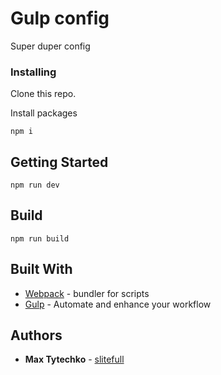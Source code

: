 # Gulp config

Super duper config



### Installing

Clone this repo.

Install packages

```
npm i
```


## Getting Started

```
npm run dev
```

## Build

```
npm run build
```

## Built With

* [Webpack](https://webpack.js.org/) - bundler for scripts
* [Gulp](https://gulpjs.com/) - Automate and enhance your workflow

## Authors

* **Max Tytechko** - [slitefull](https://github.com/Slitefull)
